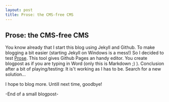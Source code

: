 ```yaml
---
layout: post
title: Prose: the CMS-free CMS
---
```


## Prose: the CMS-free CMS

You know already that I start this blog using Jekyll and Github. To make blogging a bit easier (starting Jekyll on Windows is a mess!) So I decided to test [Prose](http://www.prose.io "Prose"). This tool gives Github Pages an handy editor. You create blogpost as if you are typing in Word (only this is Markdown ;) ). Conclusion after a bit of playing/testing: It is't working as I has to be. Search for a new solution...

I hope to blog more. Untill next time, goodbye!

-End of a small blogpost-
